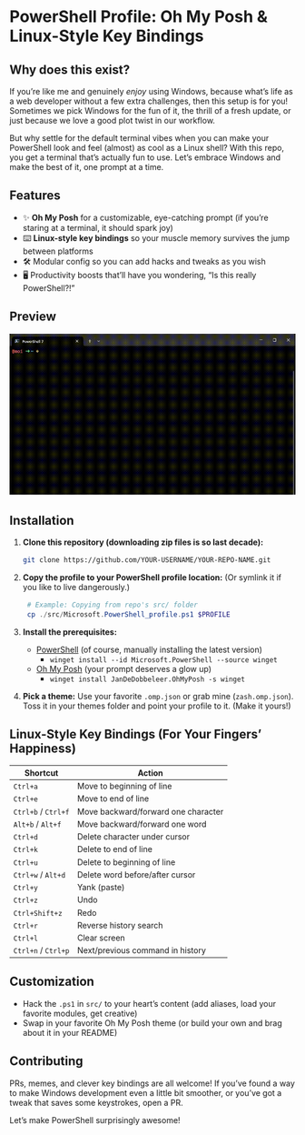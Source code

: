 # PowerShell Profile: Oh My Posh & Linux-Style Key Bindings

## Why does this exist?

If you’re like me and genuinely *enjoy* using Windows, because what’s life as a web developer without a few extra challenges, then this setup is for you!  
Sometimes we pick Windows for the fun of it, the thrill of a fresh update, or just because we love a good plot twist in our workflow.

But why settle for the default terminal vibes when you can make your PowerShell look and feel (almost) as cool as a Linux shell? With this repo, you get a terminal that’s actually fun to use. Let’s embrace Windows and make the best of it, one prompt at a time.

## Features

- ✨ **Oh My Posh** for a customizable, eye-catching prompt (if you’re staring at a terminal, it should spark joy)
- ⌨️ **Linux-style key bindings** so your muscle memory survives the jump between platforms
- 🛠️ Modular config so you can add hacks and tweaks as you wish
- 🖥️ Productivity boosts that’ll have you wondering, “Is this really PowerShell?!”

## Preview

![Demo of PowerShell Oh My Posh profile and key bindings](assets/jturbide-powershell-profile-example.gif)

## Installation

1. **Clone this repository (downloading zip files is so last decade):**
   ```sh
   git clone https://github.com/YOUR-USERNAME/YOUR-REPO-NAME.git
   ```
   
2. **Copy the profile to your PowerShell profile location:**
   (Or symlink it if you like to live dangerously.)
   ```powershell
    # Example: Copying from repo's src/ folder
    cp ./src/Microsoft.PowerShell_profile.ps1 $PROFILE
    ```
   
3. **Install the prerequisites:**
    - [PowerShell](https://learn.microsoft.com/en-us/powershell/scripting/install/installing-powershell-on-windows?view=powershell-7.5) (of course, manually installing the latest version)
      - `winget install --id Microsoft.PowerShell --source winget`
    - [Oh My Posh](https://ohmyposh.dev/docs/installation/windows/) (your prompt deserves a glow up)
      - `winget install JanDeDobbeleer.OhMyPosh -s winget`

4. **Pick a theme:**
   Use your favorite `.omp.json` or grab mine (`zash.omp.json`). Toss it in your themes folder and point your profile to it. (Make it yours!)

## Linux-Style Key Bindings (For Your Fingers’ Happiness)

| Shortcut           | Action                                    |
|--------------------|-------------------------------------------|
| `Ctrl+a`           | Move to beginning of line                 |
| `Ctrl+e`           | Move to end of line                       |
| `Ctrl+b` / `Ctrl+f`| Move backward/forward one character       |
| `Alt+b` / `Alt+f`  | Move backward/forward one word            |
| `Ctrl+d`           | Delete character under cursor             |
| `Ctrl+k`           | Delete to end of line                     |
| `Ctrl+u`           | Delete to beginning of line               |
| `Ctrl+w` / `Alt+d` | Delete word before/after cursor           |
| `Ctrl+y`           | Yank (paste)                              |
| `Ctrl+z`           | Undo                                      |
| `Ctrl+Shift+z`     | Redo                                      |
| `Ctrl+r`           | Reverse history search                    |
| `Ctrl+l`           | Clear screen                              |
| `Ctrl+n` / `Ctrl+p`| Next/previous command in history          |

## Customization

- Hack the `.ps1` in `src/` to your heart’s content (add aliases, load your favorite modules, get creative)
- Swap in your favorite Oh My Posh theme (or build your own and brag about it in your README)

## Contributing

PRs, memes, and clever key bindings are all welcome! If you’ve found a way to make Windows development even a little bit smoother, or you’ve got a tweak that saves some keystrokes, open a PR.  

Let’s make PowerShell surprisingly awesome!
